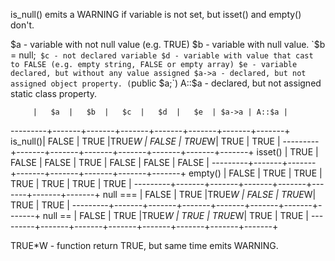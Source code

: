 is_null() emits a WARNING if variable is not set, but isset() and empty() don't.

$a - variable with not null value (e.g. TRUE)
$b - variable with null value. `$b = null;`
$c - not declared variable
$d - variable with value that cast to FALSE (e.g. empty string, FALSE or empty array)
$e - variable declared, but without any value assigned
$a->a - declared, but not assigned object property. (`public $a;`)
A::$a - declared, but not assigned static class property.

         |   $a  |   $b  |   $c  |   $d  |   $e  | $a->a | A::$a |
---------+-------+-------+-------+-------+-------+-------+-------+
is_null()| FALSE | TRUE  |TRUE*W | FALSE | TRUE*W| TRUE  | TRUE  |
---------+-------+-------+-------+-------+-------+-------+-------+
isset()  | TRUE  | FALSE | FALSE | TRUE  | FALSE | FALSE | FALSE |
---------+-------+-------+-------+-------+-------+-------+-------+
empty()  | FALSE | TRUE  | TRUE  | TRUE  | TRUE  | TRUE  | TRUE  |
---------+-------+-------+-------+-------+-------+-------+-------+
null === | FALSE | TRUE  |TRUE*W | FALSE | TRUE*W| TRUE  | TRUE  |
---------+-------+-------+-------+-------+-------+-------+-------+
null ==  | FALSE | TRUE  |TRUE*W | TRUE  | TRUE*W| TRUE  | TRUE  |
---------+-------+-------+-------+-------+-------+-------+-------+

TRUE*W - function return TRUE, but same time emits WARNING.
